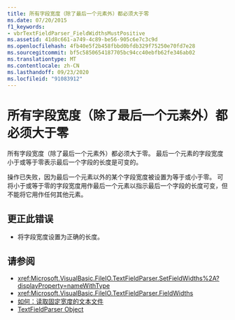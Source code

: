 ```yaml
---
title: 所有字段宽度（除了最后一个元素外）都必须大于零
ms.date: 07/20/2015
f1_keywords:
- vbrTextFieldParser_FieldWidthsMustPositive
ms.assetid: 41d8c661-a749-4c89-be56-905c6e7c3c9d
ms.openlocfilehash: 4fb40e5f2b458fbbd0bfdb329f75250e70fd7e28
ms.sourcegitcommit: bf5c5850654187705bc94cc40ebfb62fe346ab02
ms.translationtype: MT
ms.contentlocale: zh-CN
ms.lasthandoff: 09/23/2020
ms.locfileid: "91083912"
---
```

# <a name="all-field-widths-except-the-last-element-must-be-greater-than-zero"></a>所有字段宽度（除了最后一个元素外）都必须大于零

所有字段宽度（除了最后一个元素外）都必须大于零。 最后一个元素的字段宽度小于或等于零表示最后一个字段的长度是可变的。  
  
 操作已失败，因为最后一个元素以外的某个字段宽度被设置为等于或小于零。 可将小于或等于零的字段宽度用作最后一个元素以指示最后一个字段的长度可变，但不能将它用作任何其他元素。  
  
## <a name="to-correct-this-error"></a>更正此错误  
  
- 将字段宽度设置为正确的长度。  
  
## <a name="see-also"></a>请参阅

- <xref:Microsoft.VisualBasic.FileIO.TextFieldParser.SetFieldWidths%2A?displayProperty=nameWithType>
- <xref:Microsoft.VisualBasic.FileIO.TextFieldParser.FieldWidths>
- [如何：读取固定宽度的文本文件](../developing-apps/programming/drives-directories-files/how-to-read-from-fixed-width-text-files.md)
- [TextFieldParser Object](../language-reference/objects/textfieldparser-object.md)
